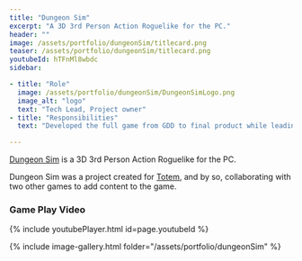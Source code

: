 ```yaml
---
title: "Dungeon Sim"
excerpt: "A 3D 3rd Person Action Roguelike for the PC."
header: ""
image: /assets/portfolio/dungeonSim/titlecard.png
teaser: /assets/portfolio/dungeonSim/titlecard.png
youtubeId: hTFnMl8wbdc
sidebar:

- title: "Role"
  image: /assets/portfolio/dungeonSim/DungeonSimLogo.png
  image_alt: "logo"
  text: "Tech Lead, Project owner"
- title: "Responsibilities"
  text: "Developed the full game from GDD to final product while leading a small team."

---
```


[Dungeon Sim][Dungeon] is a 3D 3rd Person Action Roguelike for the PC.

Dungeon Sim was a project created for [Totem], and by so, collaborating with two other games to add content to the game.

### Game Play Video
{% include youtubePlayer.html id=page.youtubeId %}

{% include image-gallery.html folder="/assets/portfolio/dungeonSim" %}

[Dungeon]:https://leos-clockworks.itch.io/dungeon-sim

[home]:/assets/portfolio/dungeonSim/homescreen.jpg

[play]:/assets/portfolio/dungeonSim/playable.jpg

[selection]:/assets/portfolio/dungeonSim/selectionscreen.jpg

[Totem]:https://totem.gdn/bin/view/Main/
